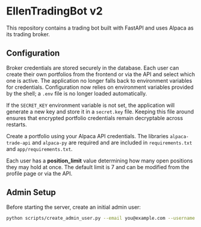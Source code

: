 # EllenTradingBot v2

This repository contains a trading bot built with FastAPI and uses Alpaca as
its trading broker.

## Configuration

Broker credentials are stored securely in the database. Each user can create
their own portfolios from the frontend or via the API and select which one is
active. The application no longer falls back to environment variables for
credentials. Configuration now relies on environment variables provided by the
shell; a `.env` file is no longer loaded automatically.

If the `SECRET_KEY` environment variable is not set, the application will
generate a new key and store it in a `secret.key` file. Keeping this file
around ensures that encrypted portfolio credentials remain decryptable across
restarts.

Create a portfolio using your Alpaca API credentials. The libraries
`alpaca-trade-api` and `alpaca-py` are required and are included in
`requirements.txt` and `app/requirements.txt`.

Each user has a **position_limit** value determining how many open positions they
may hold at once. The default limit is 7 and can be modified from the profile
page or via the API.

## Admin Setup

Before starting the server, create an initial admin user:

```bash
python scripts/create_admin_user.py --email you@example.com --username admin --password yourpassword
```
